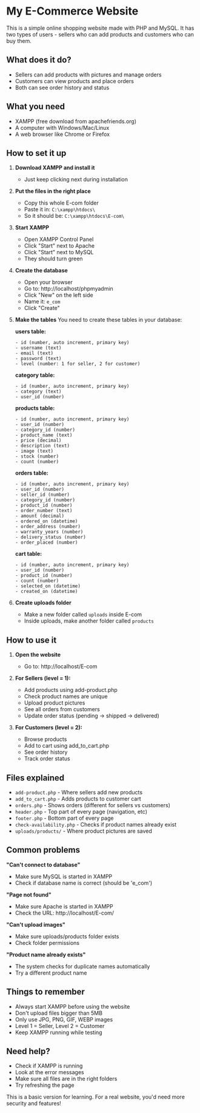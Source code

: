 # My E-Commerce Website

This is a simple online shopping website made with PHP and MySQL. It has two types of users - sellers who can add products and customers who can buy them.

## What does it do?

- Sellers can add products with pictures and manage orders
- Customers can view products and place orders
- Both can see order history and status

## What you need

- XAMPP (free download from apachefriends.org)
- A computer with Windows/Mac/Linux
- A web browser like Chrome or Firefox

## How to set it up

1. **Download XAMPP and install it**

   - Just keep clicking next during installation

2. **Put the files in the right place**

   - Copy this whole E-com folder
   - Paste it in: `C:\xampp\htdocs\`
   - So it should be: `C:\xampp\htdocs\E-com\`

3. **Start XAMPP**

   - Open XAMPP Control Panel
   - Click "Start" next to Apache
   - Click "Start" next to MySQL
   - They should turn green

4. **Create the database**

   - Open your browser
   - Go to: http://localhost/phpmyadmin
   - Click "New" on the left side
   - Name it: `e_com`
   - Click "Create"

5. **Make the tables**
   You need to create these tables in your database:

   **users table:**

   ```
   - id (number, auto increment, primary key)
   - username (text)
   - email (text)
   - password (text)
   - level (number: 1 for seller, 2 for customer)
   ```

   **category table:**

   ```
   - id (number, auto increment, primary key)
   - category (text)
   - user_id (number)
   ```

   **products table:**

   ```
   - id (number, auto increment, primary key)
   - user_id (number)
   - category_id (number)
   - product_name (text)
   - price (decimal)
   - description (text)
   - image (text)
   - stock (number)
   - count (number)
   ```

   **orders table:**

   ```
   - id (number, auto increment, primary key)
   - user_id (number)
   - seller_id (number)
   - category_id (number)
   - product_id (number)
   - order_number (text)
   - amount (decimal)
   - ordered_on (datetime)
   - order_address (number)
   - warranty_years (number)
   - delivery_status (number)
   - order_placed (number)
   ```

   **cart table:**

   ```
   - id (number, auto increment, primary key)
   - user_id (number)
   - product_id (number)
   - count (number)
   - selected_on (datetime)
   - created_on (datetime)
   ```

6. **Create uploads folder**
   - Make a new folder called `uploads` inside E-com
   - Inside uploads, make another folder called `products`

## How to use it

1. **Open the website**

   - Go to: http://localhost/E-com

2. **For Sellers (level = 1):**

   - Add products using add-product.php
   - Check product names are unique
   - Upload product pictures
   - See all orders from customers
   - Update order status (pending → shipped → delivered)

3. **For Customers (level = 2):**
   - Browse products
   - Add to cart using add_to_cart.php
   - See order history
   - Track order status

## Files explained

- `add-product.php` - Where sellers add new products
- `add_to_cart.php` - Adds products to customer cart
- `orders.php` - Shows orders (different for sellers vs customers)
- `header.php` - Top part of every page (navigation, etc)
- `footer.php` - Bottom part of every page
- `check-availability.php` - Checks if product names already exist
- `uploads/products/` - Where product pictures are saved

## Common problems

**"Can't connect to database"**

- Make sure MySQL is started in XAMPP
- Check if database name is correct (should be 'e_com')

**"Page not found"**

- Make sure Apache is started in XAMPP
- Check the URL: http://localhost/E-com/

**"Can't upload images"**

- Make sure uploads/products folder exists
- Check folder permissions

**"Product name already exists"**

- The system checks for duplicate names automatically
- Try a different product name

## Things to remember

- Always start XAMPP before using the website
- Don't upload files bigger than 5MB
- Only use JPG, PNG, GIF, WEBP images
- Level 1 = Seller, Level 2 = Customer
- Keep XAMPP running while testing

## Need help?

- Check if XAMPP is running
- Look at the error messages
- Make sure all files are in the right folders
- Try refreshing the page

This is a basic version for learning. For a real website, you'd need more security and features!
